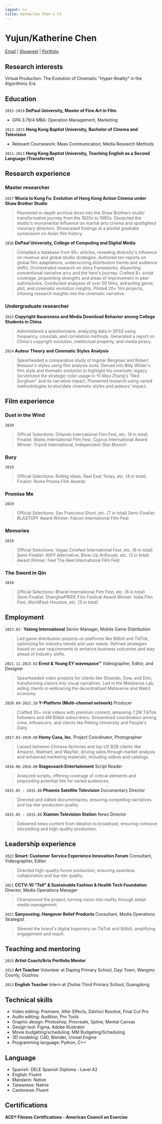 ```yaml
---
layout: cv
title: Katherine Chen's CV
---
```

# Yujun/Katherine Chen

<div id="webaddress">
<a href="mailto:Katherinechan912@gmail.com">Email</a>
|
<i class="fa fa-vimeo"></i> <a href="https://vimeo.com/473333435">Showreel</a>
|
<i class="fa fa-wix"></i> <a href="https://www.chenyujun.com/">Portfolio</a>
</div>

## Research interests

Virtual Production: The Evolution of Cinematic "Hyper-Reality" in the Algorithmic Era 

## Education

`2015-2019`
__DePaul University, Master of Fine Art in Film.__
- GPA 3.79/4 MBA: Operation Management, Marketing 

`2013-2015`
__Hong Kong Baptist University, Bachelor of Cinema and Television__
- Relevant Coursework: Mass Communication; Media Research Methods

`2011-2013`
__Hong Kong Baptist University, Teaching English as a Second Language (Transferred)__

## Research experience
### Master researcher

`2017` 
__Wuxia to Kung Fu: Evolution of Hong Kong Action Cinema under Shaw Brother Studio__
> Pioneered in-depth archival dives into the Shaw Brothers studio' transformative journey from the 1920s to 1980s.
> Dissected the studio's monumental influence on martial arts cinema and spotlighted visionary directors.
> Showcased findings at a pivotal graduate symposium on Asian film history.

`2016` 
__DePaul University, College of Computing and Digital Media__
> Compiled a database from 95+ articles, revealing diversity's influence on revenue and global studio strategies.
> Authored ten reports on global film adaptations, underscoring distribution trends and audience shifts.
> Orchestrated research on story frameworks, dissecting conventional narrative arcs and the hero's journey.
> Crafted 8+ script coverage, pinpointing strengths and areas of improvement in peer submissions.
> Conducted analyses of over 50 films, extracting genre, plot, and cinematic evolution insights.
> Piloted 20+ film projects, infusing research insights into the cinematic narrative.

### Undergraduate researcher

`2015` 
__Copyright Awareness and Media Download Behavior among College Students in China__
> Administered a questionnaire, analyzing data in SPSS using frequency, crosstab, and correlation methods.
> Generated a report on China's copyright evolution, intellectual property, and media piracy.

`2014` 
__Auteur Theory and Cinematic Styles Analysis__
> Spearheaded a comparative study of Ingmar Bergman and Robert Bresson's styles using film analysis tools.
> Delved into Billy Wilder's film style and thematic evolution to highlight his cinematic legacy.
> Scrutinized the strategic color usage in Yi-Mou Zhang's "Red Sorghum" and its narrative impact.
> Pioneered research using varied methodologies to elucidate cinematic styles and auteurs' impact.

## Film experience
### Dust in the Wind
`2020` 
> Official Selections: Orlando International Film Fest, etc. (9 in total)
> Finalist: Wales International Film Fest, Cyprus International
> Award Winner: Tripvill International, Independent-Star Munich

### Bury
`2019` 
> Official Selections: Rolling Ideas, Reel East Texas, etc. (4 in total)
> Finalist: Rome Prisma Film Awards

### Promise Me
`2019` 
> Official Selections: San Francisco Short, etc. (7 in total)
> Semi-Finalist: BLASTOFF
> Award Winner: Falcon International Film Fest

### Memories
`2018` 
> Official Selections: Vegas Cinefest International Fest, etc. (6 in total)
> Semi-Finalist: AltFF Alternative, Blow-Up Arthouse, etc. (3 in total)
> Award Winner: Feel The Reel International Film Fest

### The Sword in Qin
`2018` 
> Official Selections: Bharat International Film Fest, etc. (6 in total) 
> Semi-Finalist: ShanghaiPRIDE Film Festival
> Award Winner: India Film Fest, WorldFest-Houston, etc. (3 in total)

## Employment

`2023.02-` 
__Yalong International__ Senior Manager, Mobile Game Distribution
> Led game distribution projects on platforms like Bilibili and TikTok, optimizing for industry trends and user needs.
> Refined strategies based on user requirements to enhance business outcomes and stay ahead of industry shifts.

`2021.11-2023.02` 
__Ernst & Young EY wavespace™__ Videographer, Editor, and Designer 
> Spearheaded video projects for clients like Shiseido, Dow, and Dior, transforming visions into visual narratives.
> Led in the Metaverse Lab, aiding clients in embracing the decentralized Metaverse and Web3 economy.

`2020.09-2021.10` 
__Y-Platform (Multi-channel network)__ Producer
> Crafted 30+ viral videos with premium content, amassing 7.2M TikTok followers and 4M Bilibili subscribers.
> Streamlined coordination among crew, influencers, and clients like Peking University and People's Daily. 

`2017.03-2020.08` 
__Homy Casa, Inc.__ Project Coordinator, Photographer				
> Liaised between Chinese factories and top US B2B clients like Amazon, Walmart, and Wayfair, driving sales through market analysis and enhanced marketing materials, including videos and catalogs.

`2016.06-2016.08` 
__Stagecoach Entertainment__ Script Reader						 	
> Analyzed scripts, offering coverage of critical elements and pinpointing potential hits for varied audiences.

`2015.05 - 2015.08` 
__Phoenix Satellite Television__ Documentary Director						 	
>Directed and edited documentaries, ensuring compelling narratives and top-tier production quality.

`2015.05 - 2015.08` 
__Xiamen Television Station__ News Director						 	
>Delivered news content from ideation to broadcast, ensuring cohesive storytelling and high-quality production.

## Leadership experience

`2022` 
__Smart: Customer Service Experience Innovation Forum__ Consultant, Videographer, Editor						 	
>Directed high-quality forum production, ensuring seamless collaboration and top-tier quality.

`2021` 
__CCTV-10 “Tell” & Sustainable Fashion & Health Tech Foundation__ Director, Media Operations Manager	
>Championed the project, turning vision into reality through adept media management. 

`2021` 
__Sanyouxing: Hangover Relief Products__ Consultant, Media Operations Strategist
>Steered the brand's digital trajectory on TikTok and Bilibili, amplifying engagement and reach.

## Teaching and mentoring

`2015` 
__Artist Coach/Arts Portfolio Mentor__ 

`2013` 
__Art Teacher__ Volunteer at Daping Primary School, Dayi Town, Wangmo County, Guizhou

`2013` 
__English Teacher__ Intern at Zhuhai Third Primary School, Guangdong

## Technical skills

* Video editing: Premiere, After Effects, DaVinci Resolve, Final Cut Pro
* Audio editing: Audition, Pro Tools
* Graphic design: Photoshop, Procreate, Spline, Mental Canvas 
* Design tool: Figma, Adobe Illustrator
* Movie budgeting/scheduling: MM Budgeting/Scheduling
* 3D modeling: C4D, Blender, Unreal Engine
* Programming language: Python, C++

## Language

* Spanish: DELE Spanish Diploma - Level A2
* English: Fluent
* Mandarin: Native
* Taiwanese: Native
* Cantonese: Fluent

## Certifications

 __ACE® Fitness Certifications - American Council on Exercise__ 

<!-- ### Footer


